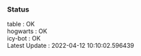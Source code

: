 ### Status


table : OK  
hogwarts : OK  
icy-bot : OK  
Latest Update : 2022-04-12 10:10:02.596439
